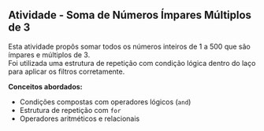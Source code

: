 ## Atividade - Soma de Números Ímpares Múltiplos de 3

Esta atividade propôs somar todos os números inteiros de 1 a 500 que são ímpares e múltiplos de 3.  
Foi utilizada uma estrutura de repetição com condição lógica dentro do laço para aplicar os filtros corretamente.

**Conceitos abordados:**
- Condições compostas com operadores lógicos (`and`)
- Estrutura de repetição com `for`
- Operadores aritméticos e relacionais

